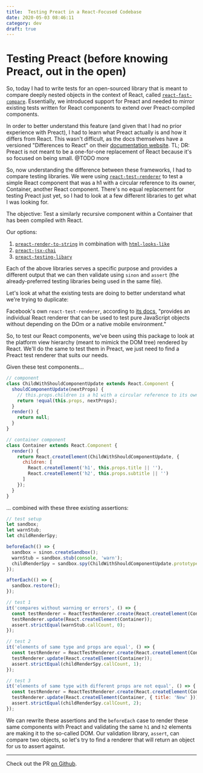 ```yaml
---
title:  Testing Preact in a React-Focused Codebase
date: 2020-05-03 08:46:11
category: dev
draft: true
---
```


# Testing Preact (before knowing Preact, out in the open)

So, today I had to write tests for an open-sourced library that is meant to compare deeply nested objects in the context of React, called [`react-fast-compare`](https://github.com/FormidableLabs/react-fast-compare). Essentially, we introduced support for Preact and needed to mirror existing tests written for React components to extend over Preact-compiled components.

In order to better understand this feature (and given that I had no prior experience with Preact), I had to learn what Preact actually is and how it differs from React. This wasn't difficult, as the docs themselves have a versioned "Differences to React" on their [documentation website](https://preactjs.com/guide/v10/differences-to-react). TL; DR: Preact is not meant to be a one-for-one replacement of React because it's so focused on being small. @TODO more

So, now understanding the difference between these frameworks, I had to compare testing libraries. We were using [`react-test-renderer`](https://reactjs.org/docs/test-renderer.html) to test a simple React component that was a h1 with a circular reference to its owner, Container, another React component. There's no equal replacement for testing Preact just yet, so I had to look at a few different libraries to get what I was looking for.

The objective: Test a similarly recursive component within a Container that has been compiled with React.

Our options:

1. [`preact-render-to-string`]() in combination with [`html-looks-like`]()
2. [`preact-jsx-chai`]()
3. [`preact-testing-libary`]()

Each of the above libraries serves a specific purpose and provides a different output that we can then validate using `sinon` and `assert` (the already-preferred testing libraries being used in the same file).

Let's look at what the existing tests are doing to better understand what we're trying to duplicate:

Facebook's own `react-test-renderer`, according to [its docs](https://reactjs.org/docs/test-renderer.html), "provides an individual React renderer that can be used to test pure JavaScript objects without depending on the DOm or a native mobile environment."

So, to test our React components, we've been using this package to look at the platform view hierarchy (meant to mimick the DOM tree) rendered by React. We'll do the same to test them in Preact, we just need to find a Preact test renderer that suits our needs.

Given these test components...

```js
// component
class ChildWithShouldComponentUpdate extends React.Component {
  shouldComponentUpdate(nextProps) {
    // this.props.children is a h1 with a circular reference to its owner, Container
    return !equal(this.props, nextProps);
  }
  render() {
    return null;
  }
}

// container component
class Container extends React.Component {
  render() {
    return React.createElement(ChildWithShouldComponentUpdate, {
      children: [
        React.createElement('h1', this.props.title || ''),
        React.createElement('h2', this.props.subtitle || '')
      ]
    });
  }
}
```

... combined with these three existing assertions:

```js
// test setup
let sandbox;
let warnStub;
let childRenderSpy;

beforeEach(() => {
  sandbox = sinon.createSandbox();
  warnStub = sandbox.stub(console, 'warn');
  childRenderSpy = sandbox.spy(ChildWithShouldComponentUpdate.prototype, 'render');
});

afterEach(() => {
  sandbox.restore();
});

// test 1
it('compares without warning or errors', () => {
  const testRenderer = ReactTestRenderer.create(React.createElement(Container));
  testRenderer.update(React.createElement(Container));
  assert.strictEqual(warnStub.callCount, 0);
});

// test 2
it('elements of same type and props are equal', () => {
  const testRenderer = ReactTestRenderer.create(React.createElement(Container));
  testRenderer.update(React.createElement(Container));
  assert.strictEqual(childRenderSpy.callCount, 1);
});

// test 3
it('elements of same type with different props are not equal', () => {
  const testRenderer = ReactTestRenderer.create(React.createElement(Container));
  testRenderer.update(React.createElement(Container, { title: 'New' }));
  assert.strictEqual(childRenderSpy.callCount, 2);
});
```

We can rewrite these assertions and the `beforeEach` case to render these same components with Preact and validating the same `h1` and `h2` elements are making it to the so-called DOM. Our validation library, `assert`, can compare two objects, so let's try to find a renderer that will return an object for us to assert against.

<!-- What library renders to obj? -->

<!-- Can we duplicate the assertions? -->

<!-- Outcome / Final Tests -->

---

Check out the PR [on Github](https://github.com/FormidableLabs/react-fast-compare/pull/67).